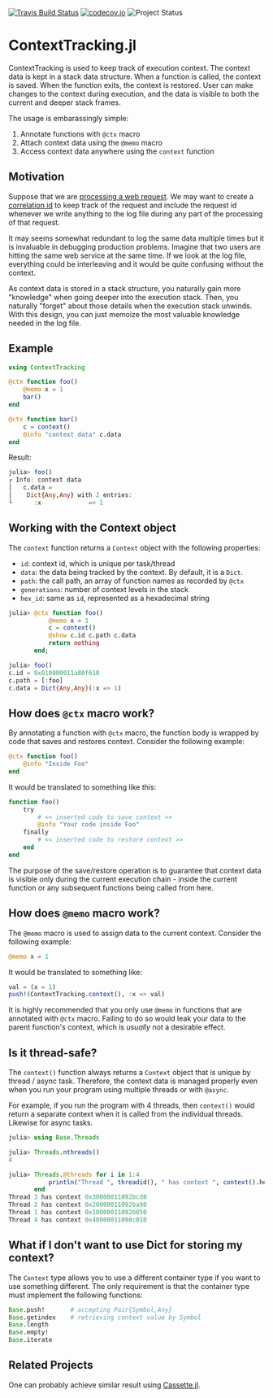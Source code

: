 [![Travis Build Status](https://travis-ci.org/tk3369/ContextTracking.jl.svg?branch=master)](https://travis-ci.org/tk3369/ContextTracking.jl)
[![codecov.io](http://codecov.io/github/tk3369/ContextTracking.jl/coverage.svg?branch=master)](http://codecov.io/github/tk3369/ContextTracking.jl?branch=master)
![Project Status](https://img.shields.io/badge/status-maturing-green)

# ContextTracking.jl

ContextTracking is used to keep track of execution context.  The context data is kept in a stack data structure.  When a function is called, the context is saved.  When the function exits, the context is restored.  User can make changes to the context during execution, and the data is visible to both the current and deeper stack frames.

The usage is embarassingly simple:
1. Annotate functions with `@ctx` macro
2. Attach context data using the `@memo` macro
3. Access context data anywhere using the `context` function

## Motivation

Suppose that we are [processing a web request](images/web_service_example.png).  We may want to create a [correlation id](https://blog.rapid7.com/2016/12/23/the-value-of-correlation-ids/) to keep track of the request and include the request id whenever we write anything to the log file during any part of the processing of that request.

It may seems somewhat redundant to log the same data multiple times but it is invaluable in debugging production problems.  Imagine that two users are hitting the same web service at the same time.  If we look at the log file, everything could be interleaving and it would be quite confusing without the context.

As context data is stored in a stack structure, you naturally gain more "knowledge" when going deeper into the execution stack. Then, you naturally "forget" about those details when the execution stack unwinds.  With this design, you can just memoize the most valuable knowledge needed in the log file.

## Example

```julia
using ContextTracking

@ctx function foo()
    @memo x = 1
    bar()
end

@ctx function bar()
    c = context()
    @info "context data" c.data
end
```

Result:
```julia
julia> foo()
┌ Info: context data
│   c.data =
│    Dict{Any,Any} with 2 entries:
└      :x             => 1
```

## Working with the Context object

The `context` function returns a `Context` object with the following properties:

- `id`: context id, which is unique per task/thread
- `data`: the data being tracked by the context.  By default, it is a `Dict`.
- `path`: the call path, an array of function names as recorded by `@ctx`
- `generations`: number of context levels in the stack
- `hex_id`: same as `id`, represented as a hexadecimal string

```julia
julia> @ctx function foo()
           @memo x = 1
           c = context()
           @show c.id c.path c.data
           return nothing
       end;

julia> foo()
c.id = 0x010000011a80f610
c.path = [:foo]
c.data = Dict{Any,Any}(:x => 1)
```

## How does `@ctx` macro work?

By annotating a function with `@ctx` macro, the function body is wrapped by code that saves and restores context.  Consider the following example:

```julia
@ctx function foo()
    @info "Inside Foo"
end
```

It would be translated to something like this:

```julia
function foo()
    try
        # << inserted code to save context >>
        @info "Your code inside Foo"
    finally
        # << inserted code to restore context >>
    end
end
```

The purpose of the save/restore operation is to guarantee that context data is visible only during the current execution chain - inside the current function or any subsequent functions being called from here.

## How does `@memo` macro work?

The `@memo` macro is used to assign data to the current context.  Consider the following example:

```julia
@memo x = 1
```

It would be translated to something like:

```julia
val = (x = 1)
push!(ContextTracking.context(), :x => val)
```

It is highly recommended that you only use `@memo` in functions that are annotated with `@ctx` macro.  Failing to do so would leak your data to the parent function's context, which is *usually* not a desirable effect.

## Is it thread-safe?

The `context()` function always returns a `Context` object that is unique by thread / async task.
Therefore, the context data is managed properly even when you run your program using multiple
threads or with `@async`.

For example, if you run the program with 4 threads, then `context()` would return a separate
context when it is called from the individual threads.  Likewise for async tasks.

```julia
julia> using Base.Threads

julia> Threads.nthreads()
4

julia> Threads.@threads for i in 1:4
           println("Thread ", threadid(), " has context ", context().hex_id)
       end
Thread 3 has context 0x30000011092bcd0
Thread 2 has context 0x20000011092ba90
Thread 1 has context 0x10000011092b850
Thread 4 has context 0x40000011098c010
```

## What if I don't want to use Dict for storing my context?

The `Context` type allows you to use a different container type if you want to use something
different.  The only requirement is that the container type must implement the following functions:

```julia
Base.push!       # accepting Pair{Symbol,Any}
Base.getindex    # retrieving context value by Symbol
Base.length
Base.empty!
Base.iterate
```

## Related Projects

One can probably achieve similar result using [Cassette.jl](https://github.com/jrevels/Cassette.jl).
